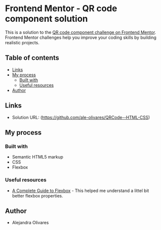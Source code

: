 # Frontend Mentor - QR code component solution

This is a solution to the [QR code component challenge on Frontend Mentor](https://www.frontendmentor.io/challenges/qr-code-component-iux_sIO_H). Frontend Mentor challenges help you improve your coding skills by building realistic projects. 

## Table of contents

- [Links](#links)
- [My process](#my-process)
  - [Built with](#built-with)
  - [Useful resources](#useful-resources)
- [Author](#author)

## Links

- Solution URL: (https://github.com/ale-olivares/QRCode--HTML-CSS)

## My process

### Built with

- Semantic HTML5 markup
- CSS 
- Flexbox

### Useful resources

- [A Complete Guide to Flexbox](https://css-tricks.com/snippets/css/a-guide-to-flexbox/#aa-flexbox-tricks) - This helped me understand a littel bit better flexbox properties.

## Author

- Alejandra Olivares

